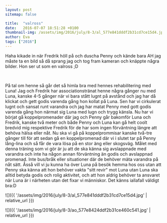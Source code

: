 ```yaml
---
layout: post
sitemap: false

title:  "valross"
date:   2016-07-07 18:51:28 +0100
thumbnail-img: /assets/img/2016/july/8-3/al_577e841dddf2b31cd7ce15d4.jpg
author: Eva
tags: ["2016"]
---
```


Haha kikade in när Fredrik höll på och duscha Penny och kände bara AH jag måste ta en bild så då sprang jag och tog fram kameran och knäppte några bilder. Hon ser ut som en valross ;D




 




På tal om henne så går det så himla bra med hennes rehabilitering med Luna! Jag och Fredrik har associationstränat henne några gånger nu med Luna, kanske 4-5 gånger när vi bara stått lugnt på avstånd och jag har då klickat och gett godis varenda gång hon kollat på Luna. Sen har vi cirkulerat lugnt och sansat runt varandra och jag har matat Penny med gott godis varenda gång hon närmat sig Luna med lugn och trygg känsla. Nu har vi börjat gå koppelpromenader där jag och Penny går bakomför Luna och Fredrik, kanske två meter och både Penny och Luna kan gå helt coolt bredvid mig respektive Fredrik för de har som ingen förväntning längre att behöva hälsa eller nåt. Nu ska vi gå på koppelprommisar kanske två-tre gånger till för att sedan gå en koppelpromenad där vi i slutet tar på Penny lång-lina och så får de vara lösa på en stor äng eller skogsväg. Målet med denna träning som vi gör är ju att de ska känna sig avslappnade med varandra och inte ha någon annan förväntning än godis och avslappnad promenad. Inte bus/bråk eller situationer där de behöver mäta varandra på nåt sätt. Åsså vill vi ju kunna ha över Luna på besök hemma hos oss utan att Penny ska känna att hon behöver vakta "sitt revir" mot Luna utan Luna ska alltid betyda godis och rolig aktivitet, och att hon aldrig behöver ta ansvaret när Luna är i närheten utan det fixar vi människor. Det känns iallafall väldigt bra:D

![]({{ '/assets/img/2016/july/8-3/al_577e841dddf2b31cd7ce15d4.jpg'  | relative_url }})

![]({{ '/assets/img/2016/july/8-3/ao_577e8424ddf2b31ce460c541.jpg'  | relative_url }})

